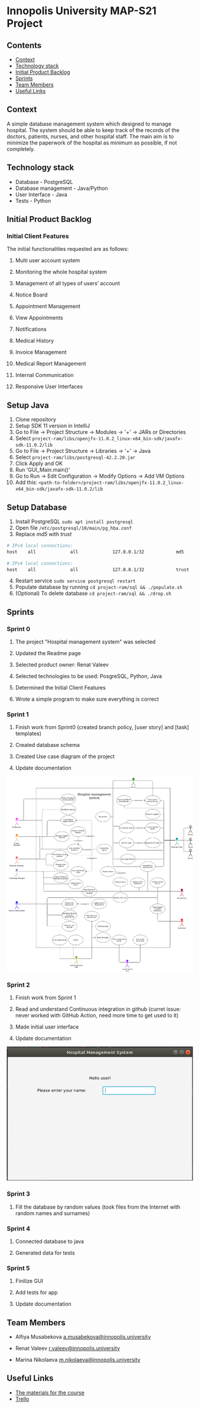 # Innopolis University MAP-S21 Project

## Contents

* [Context](#context)
* [Technology stack](#technology-stack)
* [Initial Product Backlog](#initial-product-backlog)
* [Sprints](#sprints)
* [Team Members](#team-members)
* [Useful Links](#useful-links)

## Context

A simple database management system which designed to manage hospital. The system should be able to keep track of the records of the doctors, patients, nurses, and other hospital staff. The main aim is to minimize the paperwork of the hospital as minimum as possible, if not completely.

## Technology stack

* Database - PostgreSQL
* Database management - Java/Python
* User Interface - Java
* Tests - Python

## Initial Product Backlog

### Initial Client Features

The initial functionalities requested are as follows:

1. Multi user account system

2. Monitoring the whole hospital system

3. Management of all types of users’ account

4. Notice Board

5. Appointment Management

6. View Appointments

7. Notifications

8. Medical History

9. Invoice Management

10. Medical Report Management

11. Internal Communication

12. Responsive User Interfaces

## Setup Java
1. Clone repository
2. Setup SDK 11 version in IntelliJ
3. Go to File -> Project Structure -> Modules -> '+' -> JARs or Directories
4. Select `project-ram/libs/openjfx-11.0.2_linux-x64_bin-sdk/javafx-sdk-11.0.2/lib`
5. Go to File -> Project Structure -> Libraries -> '+' -> Java
6. Select `project-ram/libs/postgresql-42.2.20.jar`
7. Click Apply and OK
8. Run 'GUI_Main.main()'
9. Go to Run -> Edit Configuration -> Modify Options -> Add VM Options
10. Add this: `<path-to-folder>/project-ram/libs/openjfx-11.0.2_linux-x64_bin-sdk/javafx-sdk-11.0.2/lib`

## Setup Database
1. Install PostgreSQL `sudo apt install postgresql`
2. Open file `/etc/postgresql/10/main/pg_hba.conf`
3. Replace _md5_ with _trust_
```bash
# IPv4 local connections:
host    all             all             127.0.0.1/32            md5
```

```bash
# IPv4 local connections:
host    all             all             127.0.0.1/32            trust
```
4. Restart service `sudo service postgresql restart`
5. Populate database by running `cd project-ram/sql && ./populate.sh`
6. (Optional) To delete database `cd project-ram/sql && ./drop.sh`

## Sprints

### Sprint 0

1. The project "Hospital management system" was selected

2. Updated the Readme page

3. Selected product owner: Renat Valeev

4. Selected technologies to be used: PosgreSQL, Python, Java

5. Determined the Initial Client Features

6. Wrote a simple program to make sure everything is correct

### Sprint 1

1. Finish work from Sprint0 (created branch policy, [user story] and [task] templates)

2. Created database schema

3. Created Use case diagram of the project

4. Update documentation

![use_case_diagram](https://github.com/IU-MAP/project-ram/blob/master/images/use_case_diagram.png)

### Sprint 2

1. Finish work from Sprint 1

2. Read and understand Continuous integration in github (curret issue: never worked with GitHub Action, need more time to get used to it)

3. Made initial user interface

4. Update documentation

![mvp](https://github.com/IU-MAP/project-ram/blob/master/images/mvp.png)

### Sprint 3

1. Fill the database by random values (took files from the Internet with random names and surnames)

### Sprint 4

1. Connected database to java

2. Generated data for tests

### Sprint 5

1. Finilize GUI

2. Add tests for app

3. Update documentation 


## Team Members

* Alfiya Musabekova <a.musabekova@innopolis.university>

* Renat Valeev <r.valeev@innopolis.university>

* Marina Nikolaeva <m.nikolaeva@innopolis.university>

## Useful Links

* [The materials for the course](http://bit.ly/innopolis-map)
* [Trello](https://trello.com/b/JTL05fyN)

